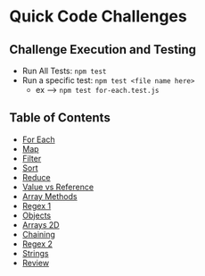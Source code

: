 # Quick Code Challenges

## Challenge Execution and Testing

- Run All Tests: `npm test`
- Run a specific test: `npm test <file name here>`
  - ex --> `npm test for-each.test.js`

## Table of Contents

- [For Each](./for-each/README.md)
- [Map](./map/README.md)
- [Filter](./filter/README.md)
- [Sort](./sort/README.md)
- [Reduce](./reduce/README.md)
- [Value vs Reference](./value-vs-reference/README.md)
- [Array Methods](./array-methods/README.md)
- [Regex 1](./regex-1/README.md)
- [Objects](./objects/README.md)
- [Arrays 2D](./arrays-2d/README.md)
- [Chaining](./chaining/README.md)
- [Regex 2](./regex-2/README.md)
- [Strings](./strings/README.md)
- [Review](./review/README.md)
